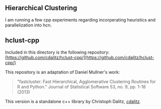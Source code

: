 ## Hierarchical Clustering

I am running a few cpp experiments regarding incorperating heuristics and parallelization into hcn.

## hclust-cpp

Included in this directory is the following repository: [https://github.com/cdalitz/hclust-cpp/](https://github.com/cdalitz/hclust-cpp/)

This repository is an adaptation of Daniel Mullner's work:

> "fastcluster: Fast Hierarchical, Agglomerative Clustering Routines for R and Python." Journal of Statistical Software 53, no. 9, pp. 1-18 (2013)

This version is a standalone c++ library by Christoph Dalitz, [cdalitz](https://github.com/cdalitz).

